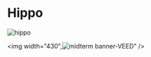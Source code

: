 # Hippo 
![hippo](https://media3.giphy.com/media/aUovxH8Vf9qDu/giphy.gif)

<img width="430",![midterm banner-VEED](https://github.com/user-attachments/assets/a9203597-bea5-44ad-beaa-185612b35407)" />
